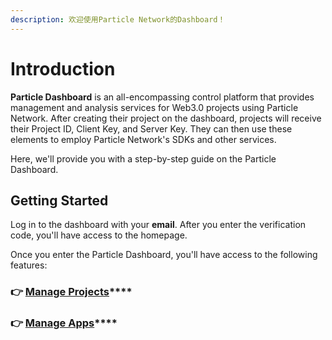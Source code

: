 ```yaml
---
description: 欢迎使用Particle Network的Dashboard！
---
```


# Introduction

**Particle Dashboard** is an all-encompassing control platform that provides management and analysis services for Web3.0 projects using Particle Network. After creating their project on the dashboard, projects will receive their Project ID, Client Key, and Server Key. They can then use these elements to employ Particle Network's SDKs and other services.

Here, we'll provide you with a step-by-step guide on the Particle Dashboard.

## Getting Started

Log in to the dashboard with your **email**. After you enter the verification code, you'll have access to the homepage.&#x20;

Once you enter the Particle Dashboard, you'll have access to the following features:

### 👉 [**Manage Projects**](manage-projects.md)****

### 👉 [**Manage Apps**](manage-apps.md)****

